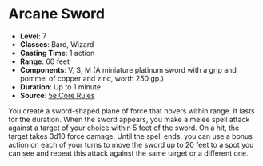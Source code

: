 # Arcane Sword

- **Level**: 7
- **Classes**: Bard, Wizard
- **Casting Time**: 1 action
- **Range**: 60 feet
- **Components**: V, S, M (A miniature platinum sword with a grip and pommel of copper and zinc, worth 250 gp.)
- **Duration**: Up to 1 minute
- **Source**: [5e Core Rules](http://dnd.wizards.com/articles/features/systems-reference-document-srd)

You create a sword-shaped plane of force that hovers within range. It lasts for the duration. When the sword appears, you make a melee spell attack against a target of your choice within 5 feet of the sword. On a hit, the target takes 3d10 force damage. Until the spell ends, you can use a bonus action on each of your turns to move the sword up to 20 feet to a spot you can see and repeat this attack against the same target or a different one.

